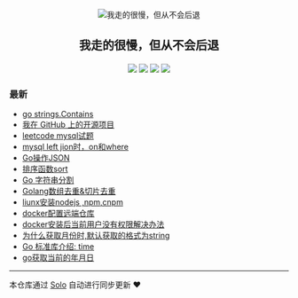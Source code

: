 <p align="center"><img alt="我走的很慢，但从不会后退" src="https://avatars0.githubusercontent.com/u/39400212?s=400&u=69339b43606df4c798a0f2a52d5c2fb7a1ae093e&v=4"></p><h2 align="center">
我走的很慢，但从不会后退
</h2>

<h4 align="center"></h4>
<p align="center"><a title="我走的很慢，但从不会后退" target="_blank" href="https://github.com/sunjvhui/solo-blog"><img src="https://img.shields.io/github/last-commit/sunjvhui/solo-blog.svg?style=flat-square&color=FF9900"></a>
<a title="GitHub repo size in bytes" target="_blank" href="https://github.com/sunjvhui/solo-blog"><img src="https://img.shields.io/github/repo-size/sunjvhui/solo-blog.svg?style=flat-square"></a>
<a title="Solo Version" target="_blank" href="https://github.com/b3log/solo/releases"><img src="https://img.shields.io/badge/solo-3.6.6-f1e05a.svg?style=flat-square&color=blueviolet"></a>
<a title="Hits" target="_blank" href="https://github.com/b3log/hits"><img src="https://hits.b3log.org/sunjvhui/solo-blog.svg"></a></p>

### 最新

* [go strings.Contains](https://www.sunjuhui.top/articles/2019/10/29/1572316172722.html)
* [我在 GitHub 上的开源项目](https://www.sunjuhui.top/my-github-repos)
* [leetcode mysql试题](https://www.sunjuhui.top/articles/2019/10/08/1570501995461.html)
* [mysql left jion时，on和where](https://www.sunjuhui.top/articles/2019/10/08/1570499515583.html)
* [Go操作JSON](https://www.sunjuhui.top/articles/2019/09/18/1568775892833.html)
* [排序函数sort](https://www.sunjuhui.top/articles/2019/09/16/1568600367608.html)
* [Go 字符串分割](https://www.sunjuhui.top/articles/2019/09/12/1568281919063.html)
* [Golang数组去重&切片去重](https://www.sunjuhui.top/articles/2019/09/12/1568281838847.html)
* [liunx安装nodejs ,npm,cnpm](https://www.sunjuhui.top/articles/2019/08/27/1566888203251.html)
* [docker配置远端仓库](https://www.sunjuhui.top/articles/2019/08/13/1565676539061.html)
* [docker安装后当前用户没有权限解决办法](https://www.sunjuhui.top/articles/2019/08/13/1565675805736.html)
* [为什么获取月份时,默认获取的格式为string](https://www.sunjuhui.top/articles/2019/07/22/1563788701809.html)
* [Go 标准库介绍: time](https://www.sunjuhui.top/articles/2019/07/22/1563777042709.html)
* [go获取当前的年月日](https://www.sunjuhui.top/articles/2019/07/19/1563527565314.html)



---

本仓库通过 [Solo](https://github.com/b3log/solo) 自动进行同步更新 ❤️ 